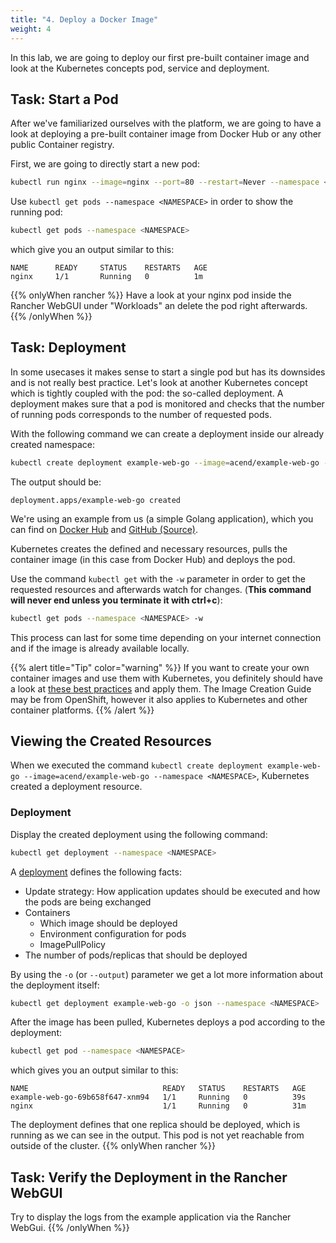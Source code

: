 ```yaml
---
title: "4. Deploy a Docker Image"
weight: 4
---
```


In this lab, we are going to deploy our first pre-built container image and look at the Kubernetes concepts pod, service and deployment.


## Task: Start a Pod

After we've familiarized ourselves with the platform, we are going to have a look at deploying a pre-built container image from Docker Hub or any other public Container registry.

First, we are going to directly start a new pod:

```bash
kubectl run nginx --image=nginx --port=80 --restart=Never --namespace <NAMESPACE>
```

Use `kubectl get pods --namespace <NAMESPACE>` in order to show the running pod:

```bash
kubectl get pods --namespace <NAMESPACE>
```

which give you an output similar to this:

```
NAME      READY     STATUS    RESTARTS   AGE
nginx     1/1       Running   0          1m
```

{{% onlyWhen rancher %}}
Have a look at your nginx pod inside the Rancher WebGUI under "Workloads" an delete the pod right afterwards.
{{% /onlyWhen %}}


## Task: Deployment

In some usecases it makes sense to start a single pod but has its downsides and is not really best practice. Let's look at another Kubernetes concept which is tightly coupled with the pod: the so-called deployment. A deployment makes sure that a pod is monitored and checks that the number of running pods corresponds to the number of requested pods.

With the following command we can create a deployment inside our already created namespace:

```bash
kubectl create deployment example-web-go --image=acend/example-web-go --namespace <NAMESPACE>
```

The output should be:

```
deployment.apps/example-web-go created
```

We're using an example from us (a simple Golang application), which you can find on [Docker Hub](https://hub.docker.com/r/acend/example-web-go/) and [GitHub (Source)](https://github.com/acend/awesome-apps).

Kubernetes creates the defined and necessary resources, pulls the container image (in this case from Docker Hub) and deploys the pod.

Use the command `kubectl get` with the `-w` parameter in order to get the requested resources and afterwards watch for changes. (**This command will never end unless you terminate it with ctrl+c**):


```bash
kubectl get pods --namespace <NAMESPACE> -w
```

This process can last for some time depending on your internet connection and if the image is already available locally.

{{% alert title="Tip" color="warning" %}}
If you want to create your own container images and use them with Kubernetes, you definitely should have a look at [these best practices](https://docs.openshift.com/container-platform/4.4/openshift_images/create-images.html) and apply them. The Image Creation Guide may be from OpenShift, however it also applies to Kubernetes and other container platforms.
{{% /alert %}}


## Viewing the Created Resources

When we executed the command `kubectl create deployment example-web-go --image=acend/example-web-go --namespace <NAMESPACE>`, Kubernetes created a deployment resource.


### Deployment

Display the created deployment using the following command:

```bash
kubectl get deployment --namespace <NAMESPACE>
```

A [deployment](https://kubernetes.io/docs/concepts/workloads/controllers/deployment/) defines the following facts:

* Update strategy: How application updates should be executed and how the pods are being exchanged
* Containers
  * Which image should be deployed
  * Environment configuration for pods
  * ImagePullPolicy
* The number of pods/replicas that should be deployed

By using the `-o` (or `--output`) parameter we get a lot more information about the deployment itself:

```bash
kubectl get deployment example-web-go -o json --namespace <NAMESPACE>
```

After the image has been pulled, Kubernetes deploys a pod according to the deployment:

```bash
kubectl get pod --namespace <NAMESPACE>
```

which gives you an output similar to this:

```
NAME                              READY   STATUS    RESTARTS   AGE
example-web-go-69b658f647-xnm94   1/1     Running   0          39s
nginx                             1/1     Running   0          31m
```

The deployment defines that one replica should be deployed, which is running as we can see in the output. This pod is not yet reachable from outside of the cluster.
{{% onlyWhen rancher %}}


## Task: Verify the Deployment in the Rancher WebGUI

Try to display the logs from the example application via the Rancher WebGui.
{{% /onlyWhen %}}

